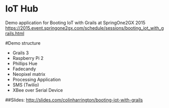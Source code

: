 # IoT Hub 
Demo application for Booting IoT with Grails at SpringOne2GX 2015
https://2015.event.springone2gx.com/schedule/sessions/booting_iot_with_grails.html

#Demo structure
* Grails 3
* Raspberry Pi 2
* Phillips Hue
* Fadecandy
* Neopixel matrix
* Processing Application
* SMS (Twilio)
* XBee over Serial Device

##Slides:
http://slides.com/colinharrington/booting-iot-with-grails
